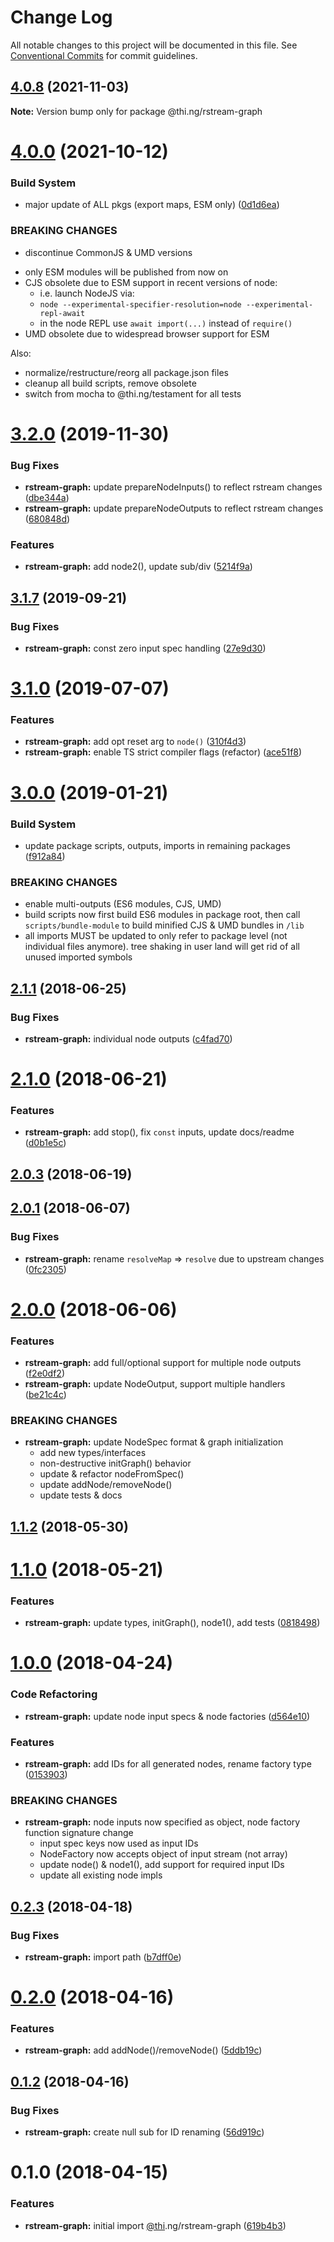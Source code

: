 # Change Log

All notable changes to this project will be documented in this file.
See [Conventional Commits](https://conventionalcommits.org) for commit guidelines.

## [4.0.8](https://github.com/thi-ng/umbrella/compare/@thi.ng/rstream-graph@4.0.7...@thi.ng/rstream-graph@4.0.8) (2021-11-03)

**Note:** Version bump only for package @thi.ng/rstream-graph





# [4.0.0](https://github.com/thi-ng/umbrella/compare/@thi.ng/rstream-graph@3.2.81...@thi.ng/rstream-graph@4.0.0) (2021-10-12)


### Build System

* major update of ALL pkgs (export maps, ESM only) ([0d1d6ea](https://github.com/thi-ng/umbrella/commit/0d1d6ea9fab2a645d6c5f2bf2591459b939c09b6))


### BREAKING CHANGES

* discontinue CommonJS & UMD versions

- only ESM modules will be published from now on
- CJS obsolete due to ESM support in recent versions of node:
  - i.e. launch NodeJS via:
  - `node --experimental-specifier-resolution=node --experimental-repl-await`
  - in the node REPL use `await import(...)` instead of `require()`
- UMD obsolete due to widespread browser support for ESM

Also:
- normalize/restructure/reorg all package.json files
- cleanup all build scripts, remove obsolete
- switch from mocha to @thi.ng/testament for all tests






#  [3.2.0](https://github.com/thi-ng/umbrella/compare/@thi.ng/rstream-graph@3.1.8...@thi.ng/rstream-graph@3.2.0) (2019-11-30)

###  Bug Fixes

- **rstream-graph:** update prepareNodeInputs() to reflect rstream changes ([dbe344a](https://github.com/thi-ng/umbrella/commit/dbe344a24f2605a05db65d5cc7242949e4d2452c))
- **rstream-graph:** update prepareNodeOutputs to reflect rstream changes ([680848d](https://github.com/thi-ng/umbrella/commit/680848d259910df41593ee67030d0e1ea3934cd0))

###  Features

- **rstream-graph:** add node2(), update sub/div ([5214f9a](https://github.com/thi-ng/umbrella/commit/5214f9a7d32732cb120b30dd8faefa4425ec7bb2))

##  [3.1.7](https://github.com/thi-ng/umbrella/compare/@thi.ng/rstream-graph@3.1.6...@thi.ng/rstream-graph@3.1.7) (2019-09-21)

###  Bug Fixes

- **rstream-graph:** const zero input spec handling ([27e9d30](https://github.com/thi-ng/umbrella/commit/27e9d30))

#  [3.1.0](https://github.com/thi-ng/umbrella/compare/@thi.ng/rstream-graph@3.0.26...@thi.ng/rstream-graph@3.1.0) (2019-07-07)

###  Features

- **rstream-graph:** add opt reset arg to `node()` ([310f4d3](https://github.com/thi-ng/umbrella/commit/310f4d3))
- **rstream-graph:** enable TS strict compiler flags (refactor) ([ace51f8](https://github.com/thi-ng/umbrella/commit/ace51f8))

#  [3.0.0](https://github.com/thi-ng/umbrella/compare/@thi.ng/rstream-graph@2.1.50...@thi.ng/rstream-graph@3.0.0) (2019-01-21)

###  Build System

- update package scripts, outputs, imports in remaining packages ([f912a84](https://github.com/thi-ng/umbrella/commit/f912a84))

###  BREAKING CHANGES

- enable multi-outputs (ES6 modules, CJS, UMD)
- build scripts now first build ES6 modules in package root, then call   `scripts/bundle-module` to build minified CJS & UMD bundles in `/lib`
- all imports MUST be updated to only refer to package level   (not individual files anymore). tree shaking in user land will get rid of   all unused imported symbols

##  [2.1.1](https://github.com/thi-ng/umbrella/compare/@thi.ng/rstream-graph@2.1.0...@thi.ng/rstream-graph@2.1.1) (2018-06-25)

###  Bug Fixes

- **rstream-graph:** individual node outputs ([c4fad70](https://github.com/thi-ng/umbrella/commit/c4fad70))

#  [2.1.0](https://github.com/thi-ng/umbrella/compare/@thi.ng/rstream-graph@2.0.3...@thi.ng/rstream-graph@2.1.0) (2018-06-21)

###  Features

- **rstream-graph:** add stop(), fix `const` inputs, update docs/readme ([d0b1e5c](https://github.com/thi-ng/umbrella/commit/d0b1e5c))

##  [2.0.3](https://github.com/thi-ng/umbrella/compare/@thi.ng/rstream-graph@2.0.2...@thi.ng/rstream-graph@2.0.3) (2018-06-19)

##  [2.0.1](https://github.com/thi-ng/umbrella/compare/@thi.ng/rstream-graph@2.0.0...@thi.ng/rstream-graph@2.0.1) (2018-06-07)

###  Bug Fixes

- **rstream-graph:** rename `resolveMap` => `resolve` due to upstream changes ([0fc2305](https://github.com/thi-ng/umbrella/commit/0fc2305))

#  [2.0.0](https://github.com/thi-ng/umbrella/compare/@thi.ng/rstream-graph@1.1.2...@thi.ng/rstream-graph@2.0.0) (2018-06-06)

###  Features

- **rstream-graph:** add full/optional support for multiple node outputs ([f2e0df2](https://github.com/thi-ng/umbrella/commit/f2e0df2))
- **rstream-graph:** update NodeOutput, support multiple handlers ([be21c4c](https://github.com/thi-ng/umbrella/commit/be21c4c))

###  BREAKING CHANGES

- **rstream-graph:** update NodeSpec format & graph initialization
    - add new types/interfaces
    - non-destructive initGraph() behavior
    - update & refactor nodeFromSpec()
    - update addNode/removeNode()
    - update tests & docs

##  [1.1.2](https://github.com/thi-ng/umbrella/compare/@thi.ng/rstream-graph@1.1.1...@thi.ng/rstream-graph@1.1.2) (2018-05-30)

#  [1.1.0](https://github.com/thi-ng/umbrella/compare/@thi.ng/rstream-graph@1.0.17...@thi.ng/rstream-graph@1.1.0) (2018-05-21)

###  Features

- **rstream-graph:** update types, initGraph(), node1(), add tests ([0818498](https://github.com/thi-ng/umbrella/commit/0818498))

#  [1.0.0](https://github.com/thi-ng/umbrella/compare/@thi.ng/rstream-graph@0.2.6...@thi.ng/rstream-graph@1.0.0) (2018-04-24)

###  Code Refactoring

- **rstream-graph:** update node input specs & node factories ([d564e10](https://github.com/thi-ng/umbrella/commit/d564e10))

###  Features

- **rstream-graph:** add IDs for all generated nodes, rename factory type ([0153903](https://github.com/thi-ng/umbrella/commit/0153903))

###  BREAKING CHANGES

- **rstream-graph:** node inputs now specified as object, node factory function signature change
    - input spec keys now used as input IDs
    - NodeFactory now accepts object of input stream (not array)
    - update node() & node1(), add support for required input IDs
    - update all existing node impls

##  [0.2.3](https://github.com/thi-ng/umbrella/compare/@thi.ng/rstream-graph@0.2.2...@thi.ng/rstream-graph@0.2.3) (2018-04-18)

###  Bug Fixes

- **rstream-graph:** import path ([b7dff0e](https://github.com/thi-ng/umbrella/commit/b7dff0e))

#  [0.2.0](https://github.com/thi-ng/umbrella/compare/@thi.ng/rstream-graph@0.1.3...@thi.ng/rstream-graph@0.2.0) (2018-04-16)

###  Features

- **rstream-graph:** add addNode()/removeNode() ([5ddb19c](https://github.com/thi-ng/umbrella/commit/5ddb19c))

##  [0.1.2](https://github.com/thi-ng/umbrella/compare/@thi.ng/rstream-graph@0.1.1...@thi.ng/rstream-graph@0.1.2) (2018-04-16)

###  Bug Fixes

- **rstream-graph:** create null sub for ID renaming ([56d919c](https://github.com/thi-ng/umbrella/commit/56d919c))

#  0.1.0 (2018-04-15)

###  Features

- **rstream-graph:** initial import [@thi](https://github.com/thi).ng/rstream-graph ([619b4b3](https://github.com/thi-ng/umbrella/commit/619b4b3))
